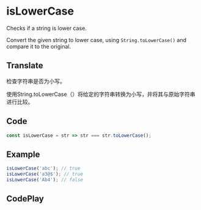 # isLowerCase

Checks if a string is lower case.

Convert the given string to lower case, using `String.toLowerCase()` and compare it to the original.

## Translate

检查字符串是否为小写。

使用String.toLowerCase（）将给定的字符串转换为小写，并将其与原始字符串进行比较。

## Code

```js
const isLowerCase = str => str === str.toLowerCase();
```

## Example

```js
isLowerCase('abc'); // true
isLowerCase('a3@$'); // true
isLowerCase('Ab4'); // false
```

## CodePlay

<template>
  <code-play codeplay-id="" />
</template>
